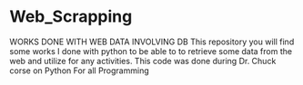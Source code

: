 # Web_Scrapping
WORKS DONE WITH WEB DATA INVOLVING DB
This repository you will find some works I done with python to be able to to retrieve some data from the web and utilize for any activities.
This code was done during Dr. Chuck corse on Python For all Programming
